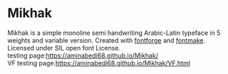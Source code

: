 # Mikhak
Mikhak is a simple monoline semi handwriting Arabic-Latin typeface in 5 weights and variable version.
Created with <a href="https://github.com/fontforge/fontforge">fontforge</a> and <a href="https://github.com/googlefonts/fontmake">fontmake</a>. <br>Licensed under SIL open font License.
<br>testing page:https://aminabedi68.github.io/Mikhak/
<br>VF testing page:https://aminabedi68.github.io/Mikhak/VF.html
